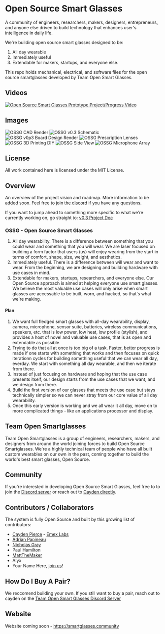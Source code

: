 # Open Source Smart Glasses

A community of engineers, researchers, makers, designers, entrepreneurs, and anyone else driven to build technology that enhances user's intelligence in daily life.  

We're building open source smart glasses designed to be:  
1. All day wearable 
2. Immediately useful 
3. Extendable for makers, startups, and everyone else.  

This repo holds mechanical, electrical, and software files for the open source smartglasses developed by Team Open Smart Glasses.

## Videos

[![Open Source Smart Glasses Prototype Project/Progress Video](res/thumbnail_wis_demo_part3_beta_release_play.jpg)](https://www.youtube.com/watch?v=PwmGNWkpKW8 "Open Source Smart Glasses")


## Images

![OSSG CAD Render](res/MSArender3_crop.png)
![OSSG v0.3 Schematic](res/OSSGv0p3_schematic_20220701.jpg)
![OSSG v0p3 Board Design Render](res/V0.3_SmartglassesPCB-3DModels.png)
![OSSG Prescription Lenses](res/OpenSourceSmartGlasses_prescription_lenses_CaydenPierce.jpg)
![OSSG 3D Printing DIY](res/3d_printing_OpenSourceSmartGlasses_TeamOpenSmartGlasses_MattTheMaker_CaydenPierce.jpg)
![OSSG Side View](res/Wearable_microphone_arrays_flex_pcb_v0p2_CaydenPierce.jpg)
![OSSG Microphone Array](res/OpenSourceSmartGlasses_side_view_thin_CaydenPierce.jpg)

## License

All work contained here is licensed under the MIT License.

## Overview

An overview of the project vision and roadmap. More information to be added soon. Feel free to join [the discord](https://discord.gg/5ukNvkEAqT) if you have any questions.  

If you want to jump ahead to something more specific to what we're currently working on, go straight to: [v0.3 Project Doc](https://github.com/CaydenPierce/OpenSourceSmartGlasses/wiki/v0.3-Project-Doc)
### OSSG - Open Source Smart Glasses

1. All day wearability. There is a difference between something that you could wear and something that you will wear. We are laser focused on building a form factor that users (us) will enjoy wearing from the start in terms of comfort, shape, size, weight, and aesthetics.
2. Immediately useful. There is a difference between will wear and want to wear. From the beginning, we are designing and building hardware with use cases in mind.
3. Extendable for makers, startups, researchers, and everyone else. Our Open Source approach is aimed at helping everyone use smart glasses. We believe the most valuable use cases will only arise when smart glasses are accessable to be built, worn, and hacked, so that's what we're making.

#### Plan

1. We want full fledged smart glasses with all-day wearability, display, camera, microphone, sensor suite, batteries, wireless communications, speakers, etc. that is low power, low heat, low profile (stylish), and provides a host of novel and valuable use cases, that is as open and extendable as possible.
2. Trying to do that all at once is too big of a task. Faster, better progress is made if one starts with something that works and then focuses on quick iterationn cycles for building something useful that we can wear all day, everday. We start with something all day wearable, and then we iterate from there. 
3. Instead of just focusing on hardware and hoping that the use case presents itself, our design starts from the use cases that we want, and we design from there. 
4. Build the first version of our glasses that meets the use case but stays technically simpler so we can never stray from our core value of all day wearability.
5. Once this early version is working and we all wear it all day, move on to more complicated things - like an applications processor and display.

## Team Open Smartglasses

Team Open Smartglasses is a group of engineers, researchers, makers, and designers from around the world joining forces to build Open Source Smartglasses. We're a highly technical team of people who have all built custom wearables on our own in the past, coming together to build the world's best smart glasses, Open Source.

## Community

If you're interested in developing Open Source Smart Glasses, feel free to to join the [Discord server](https://discord.gg/5ukNvkEAqT) or reach out to [Cayden directly](https://caydenpierce.com).

## Contributors / Collaborators

The system is fully Open Source and built by this growing list of contributors:

- [Cayden Pierce](https://caydenpierce.com) - [Emex Labs](https://emexwearables.com)
- [Adrian Papineau](https://www.parallelinnov.com/about-us/)
- [Nicholas Gray](https://github.com/Thecactusman0)
- Paul Hamilton
- [MattTheMaker](https://www.mrdcreations.org/)
- Alyx
- Your Name Here, [join us](https://discord.gg/5ukNvkEAqT)!

## How Do I Buy A Pair?

We reccomend building your own. If you still want to buy a pair, reach out to cayden on the [Team Open Smart Glasses Discord Server](https://discord.gg/5ukNvkEAqT)
## Website

Website coming soon - https://smartglasses.community

